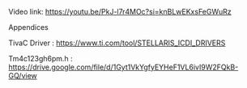 Video link:   https://youtu.be/PkJ-l7r4MOc?si=knBLwEKxsFeGWuRz





Appendices 

TivaC Driver : https://www.ti.com/tool/STELLARIS_ICDI_DRIVERS 

Tm4c123gh6pm.h : https://drive.google.com/file/d/1Gyt1VkYgfyEYHeF1VL6ivI9W2FQkB-GQ/view
